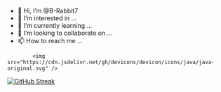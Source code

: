 - 👋 Hi, I’m @B-Rabbit7
- 👀 I’m interested in ...
- 🌱 I’m currently learning ...
- 💞️ I’m looking to collaborate on ...
- 📫 How to reach me ...

<!---
B-Rabbit7/B-Rabbit7 is a ✨ special ✨ repository because its `README.md` (this file) appears on your GitHub profile.
You can click the Preview link to take a look at your changes.
--->

            <img src="https://cdn.jsdelivr.net/gh/devicons/devicon/icons/java/java-original.svg" />
          

[![GitHub Streak](http://github-readme-streak-stats.herokuapp.com?user=jescalada&theme=elegant&date_format=M%20j%5B%2C%20Y%5D)](https://git.io/streak-stats)
